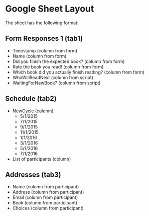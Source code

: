 # Google Sheet Layout
The sheet has the following format:

## Form Responses 1 (tab1)
* Timestamp	(column from form)
* Name	(column from form)
* Did you finish the expected book?	(column from form)
* Rate the book you read!	(column from form)
* Which book did you actually finish reading?	(column from form)
* WhoWillReadNext	(column from script)
* WaitingForNewBook?	(column from script)

## Schedule (tab2)
* NewCycle (column)
  * 5/1/2015
  * 7/1/2015
  * 9/1/2015
  * 11/1/2015
  * 1/1/2016
  * 3/1/2016
  * 5/1/2016
  * 7/1/2016
* List of participants (column)

## Addresses (tab3)
* Name	(column from participant)
* Address	(column from participant)
* Email	(column from participant)
* Book (column from participant)
* Choices (column from participant)
